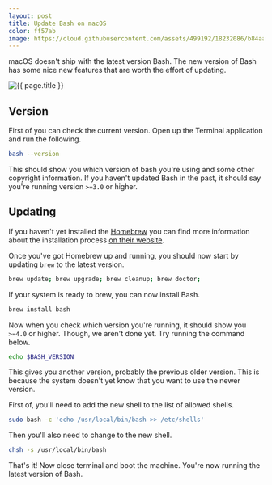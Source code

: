 ```yaml
---
layout: post
title: Update Bash on macOS
color: ff57ab
image: https://cloud.githubusercontent.com/assets/499192/18232086/b84aa8ea-72c8-11e6-8a24-d4bde845bae1.png
---
```


macOS doesn't ship with the latest version Bash. The new version of Bash has some nice new features that are worth the effort of updating.

![{{ page.title }}](https://cloud.githubusercontent.com/assets/499192/18232086/b84aa8ea-72c8-11e6-8a24-d4bde845bae1.png)

## Version

First of you can check the current version. Open up the Terminal application and run the following.

```sh
bash --version
```

This should show you which version of bash you're using and some other copyright information. If you haven't updated Bash in the past, it should say you're running version `>=3.0` or higher.

## Updating

If you haven't yet installed the [Homebrew](http://brew.sh/) you can find more information about the installation process [on their website](http://brew.sh/).

Once you've got Homebrew up and running, you should now start by updating `brew` to the latest version.

```sh
brew update; brew upgrade; brew cleanup; brew doctor;
```

If your system is ready to brew, you can now install Bash.

```sh
brew install bash
```

Now when you check which version you're running, it should show you `>=4.0` or higher. Though, we aren't done yet. Try running the command below.

```sh
echo $BASH_VERSION
```

This gives you another version, probably the previous older version. This is because the system doesn't yet know that you want to use the newer version.

First of, you'll need to add the new shell to the list of allowed shells.

```sh
sudo bash -c 'echo /usr/local/bin/bash >> /etc/shells'
```

Then you'll also need to change to the new shell.

```sh
chsh -s /usr/local/bin/bash
```

That's it! Now close terminal and boot the machine. You're now running the latest version of Bash.
